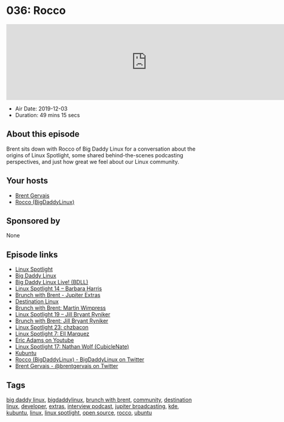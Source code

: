 # 036: Rocco

<iframe src="https://player.fireside.fm/v2/WTrMvATU+uHy_O_wz?theme=dark" width="740" height="200" frameborder="0" scrolling="no"></iframe>

* Air Date: 2019-12-03
* Duration: 49 mins 15 secs

## About this episode

Brent sits down with Rocco of Big Daddy Linux for a conversation about the origins of Linux Spotlight, some shared behind-the-scenes podcasting perspectives, and just how great we feel about our Linux community.

## Your hosts
* [Brent Gervais](https://extras.show//hosts/brent)
* [Rocco (BigDaddyLinux)](https://extras.show//guests/rocco-bigdaddylinux)

## Sponsored by

None



## Episode links

  * [Linux Spotlight](https://bigdaddylinux.com/linux-spotlight/ "Linux Spotlight")
  * [Big Daddy Linux](https://bigdaddylinux.com "Big Daddy Linux")
  * [Big Daddy Linux Live! (BDLL)](https://bigdaddylinux.com/bdll/ "Big Daddy Linux Live! \(BDLL\)")
  * [Linux Spotlight 14 – Barbara Harris](https://bigdaddylinux.com/video/episode-14-barbara-harris/ "Linux Spotlight 14 – Barbara Harris")
  * [Brunch with Brent - Jupiter Extras](https://extras.show/tags/brunch%20with%20brent "Brunch with Brent - Jupiter Extras")
  * [Destination Linux](https://destinationlinux.org "Destination Linux")
  * [Brunch with Brent: Martin Wimpress](https://extras.show/29 "Brunch with Brent: Martin Wimpress")
  * [Linux Spotlight 19 – Jill Bryant Ryniker](https://bigdaddylinux.com/video/episode-19-jill-bryant-ryniker/ "Linux Spotlight 19 – Jill Bryant Ryniker")
  * [Brunch with Brent: Jill Bryant Ryniker](https://extras.show/31 "Brunch with Brent: Jill Bryant Ryniker")
  * [Linux Spotlight 23: chzbacon](https://www.youtube.com/watch?v=d2shvt2jn3c "Linux Spotlight 23: chzbacon")
  * [Linux Spotlight 7: Ell Marquez](https://bigdaddylinux.com/video/episode-7-ell-marquez/ "Linux Spotlight 7: Ell Marquez")
  * [Eric Adams on Youtube](https://www.youtube.com/user/igster75 "Eric Adams on Youtube")
  * [Linux Spotlight 17: Nathan Wolf (CubicleNate)](https://bigdaddylinux.com/video/episode-17-nathan-wolf-cubiclenate/ "Linux Spotlight 17: Nathan Wolf \(CubicleNate\)")
  * [Kubuntu](https://kubuntu.org/ "Kubuntu")
  * [Rocco (BigDaddyLinux) - BigDaddyLinux on Twitter](https://twitter.com/BigDaddyLinux "Rocco \(BigDaddyLinux\) - BigDaddyLinux on Twitter")
  * [Brent Gervais - @brentgervais on Twitter](https://twitter.com/brentgervais "Brent Gervais - @brentgervais on Twitter")



## Tags

[big daddy linux](https://extras.show//tags/big%20daddy%20linux), [bigdaddylinux](https://extras.show//tags/bigdaddylinux), [brunch with brent](https://extras.show//tags/brunch%20with%20brent), [community](https://extras.show//tags/community), [destination linux](https://extras.show//tags/destination%20linux), [developer](https://extras.show//tags/developer), [extras](https://extras.show//tags/extras), [interview podcast](https://extras.show//tags/interview%20podcast), [jupiter broadcasting](https://extras.show//tags/jupiter%20broadcasting), [kde](https://extras.show//tags/kde), [kubuntu](https://extras.show//tags/kubuntu), [linux](https://extras.show//tags/linux), [linux spotlight](https://extras.show//tags/linux%20spotlight), [open source](https://extras.show//tags/open%20source), [rocco](https://extras.show//tags/rocco), [ubuntu](https://extras.show//tags/ubuntu)
